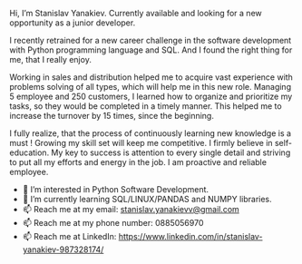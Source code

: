 Hi, I’m Stanislav Yanakiev. Currently available and looking for a new opportunity as a junior developer.

I recently retrained for a new career challenge in the software development with Python programming language and SQL. And I found the right thing for me, that I really enjoy.

Working in sales and distribution helped me to acquire vast experience with problems solving of all types, which will help me in this new role. Managing 5 employee and 250 customers, I learned how to organize and prioritize my tasks, so they would be completed in a timely manner. This helped me to increase the turnover by 15 times, since the beginning.

I fully realize, that the process of continuously learning new knowledge is a must ! Growing my skill set will keep me competitive. I firmly believe in self-education.
My key to success is attention to every single detail and striving to put all my efforts and energy in the job. I am proactive and reliable employee. 

- 👀 I’m interested in Python Software Development.
- 🌱 I’m currently learning SQL/LINUX/PANDAS and NUMPY libraries.
- 📫 Reach me at my email: stanislav.yanakievv@gmail.com 
-  📫 Reach me at my phone number:  0885056970
-  📫 Reach me at LinkedIn: https://www.linkedin.com/in/stanislav-yanakiev-987328174/
